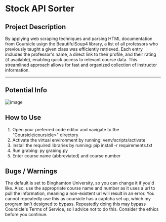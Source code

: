 # Stock API Sorter

## Project Description

By applying web scraping techniques and parsing HTML documentation from Coursicle usign the BeautifulSoup4 library, a list of all professors who previously taught a given class was efficiently retrieved. Each entry includes the professor's name, a direct link to their profile, and their rating (if available), enabling quick access to relevant course data. This streamlined approach allows for fast and organized collection of instructor information.
***    

## Potential Info

![image](https://github.com/user-attachments/assets/eeee9b19-54d5-42bc-8e00-976d3a811edc)

## How to Use

1. Open your preferred code editor and navigate to the "Coursicle\coursicle>" directory
2. Activate the virtual environment by running: venv/scripts/activate
3. Install the required libraries by running: pip install -r requirements.txt
4. Run grabing: py grabing.py
5. Enter course name (abbreviated) and course number

## Bugs / Warnings

The default is set to Binghamton University, so you can change it if you'd like. Also, use the appropriate course name and number as it uses a url to pull the information, meaning a non-existent url will result in an error. You cannot repeatedly use this as coursicle has a captcha set up, which my program isn't designed to bypass. Repeatedly doing this may bypass Coursicle's Terms of Service, so I advice not to do this. Consider the ethics before you continue. 
